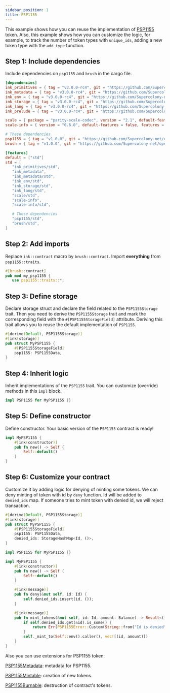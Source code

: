```yaml
---
sidebar_position: 1
title: PSP1155
---
```


This example shows how you can reuse the implementation of [PSP1155](https://github.com/Supercolony-net/openbrush-contracts/tree/main/contracts/token/psp1155) token. Also, this example shows how you can customize the logic, for example, to track the number of token types with `unique_ids`, adding a new token type with the `add_type` function.

## Step 1: Include dependencies

Include dependencies on `psp1155` and `brush` in the cargo file.

```toml
[dependencies]
ink_primitives = { tag = "v3.0.0-rc4", git = "https://github.com/Supercolony-net/ink", default-features = false }
ink_metadata = { tag = "v3.0.0-rc4", git = "https://github.com/Supercolony-net/ink", default-features = false, features = ["derive"], optional = true }
ink_env = { tag = "v3.0.0-rc4", git = "https://github.com/Supercolony-net/ink", default-features = false }
ink_storage = { tag = "v3.0.0-rc4", git = "https://github.com/Supercolony-net/ink", default-features = false }
ink_lang = { tag = "v3.0.0-rc4", git = "https://github.com/Supercolony-net/ink", default-features = false }
ink_prelude = { tag = "v3.0.0-rc4", git = "https://github.com/Supercolony-net/ink", default-features = false }

scale = { package = "parity-scale-codec", version = "2.1", default-features = false, features = ["derive"] }
scale-info = { version = "0.6.0", default-features = false, features = ["derive"], optional = true }

# These dependencies
psp1155 = { tag = "v1.0.0", git = "https://github.com/Supercolony-net/openbrush-contracts", default-features = false }
brush = { tag = "v1.0.0", git = "https://github.com/Supercolony-net/openbrush-contracts", default-features = false }

[features]
default = ["std"]
std = [
   "ink_primitives/std",
   "ink_metadata",
   "ink_metadata/std",
   "ink_env/std",
   "ink_storage/std",
   "ink_lang/std",
   "scale/std",
   "scale-info",
   "scale-info/std",

   # These dependencies   
   "psp1155/std",
   "brush/std",
]
```

## Step 2: Add imports

Replace `ink::contract` macro by `brush::contract`.
Import **everything** from `psp1155::traits`.

```rust
#[brush::contract]
pub mod my_psp1155 {
   use psp1155::traits::*;
```

## Step 3: Define storage

Declare storage struct and declare the field related to the `PSP1155Storage` trait. Then you need to derive the `PSP1155Storage` trait and mark the corresponding field with the `#[PSP1155StorageField]` attribute. Deriving this trait allows you to reuse the default implementation of `PSP1155`.

```rust
#[derive(Default, PSP1155Storage)]
#[ink(storage)]
pub struct MyPSP1155 {
    #[PSP1155StorageField]
    psp1155: PSP1155Data,
}
```

## Step 4: Inherit logic

Inherit implementations of the `PSP1155` trait. You can customize (override) methods in this `impl` block.

```rust
impl PSP1155 for MyPSP1155 {}
```

## Step 5: Define constructor

Define constructor. Your basic version of the `PSP1155` contract is ready!

```rust
impl MyPSP1155 {
    #[ink(constructor)]
    pub fn new() -> Self {
        Self::default()
    }
}
```

## Step 6: Customize your contract

Customize it by adding logic for denying of minting some tokens. 
We can deny minting of token with id by `deny` function.
Id will be added to `denied_ids` map.
If someone tries to mint token with denied id, we will reject transaction.

```rust
#[derive(Default, PSP1155Storage)]
#[ink(storage)]
pub struct MyPSP1155 {
    #[PSP1155StorageField]
    psp1155: PSP1155Data,
    denied_ids: StorageHashMap<Id, ()>,
}

impl PSP1155 for MyPSP1155 {}

impl MyPSP1155 {
    #[ink(constructor)]
    pub fn new() -> Self {
        Self::default()
    }

    #[ink(message)]
    pub fn deny(&mut self, id: Id) {
        self.denied_ids.insert(id, ());
    }

    #[ink(message)]
    pub fn mint_tokens(&mut self, id: Id, amount: Balance) -> Result<(), PSP1155Error> {
        if self.denied_ids.get(&id).is_some() {
            return Err(PSP1155Error::Custom(String::from("Id is denied")))
        }
        self._mint_to(Self::env().caller(), vec![(id, amount)])
    }
}
```

Also you can use extensions for PSP1155 token:

[PSP1155Metadata](/smart-contracts/PSP1155/extensions/metadata): metadata for PSP1155.

[PSP1155Mintable](/smart-contracts/PSP1155/extensions/mintable): creation of new tokens.

[PSP1155Burnable](/smart-contracts/PSP1155/extensions/burnable): destruction of contract's tokens.
